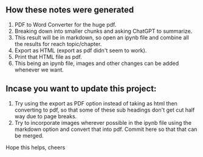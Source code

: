 ## How these notes were generated
1. PDF to Word Converter for the huge pdf.
2. Breaking down into smaller chunks and asking ChatGPT to summarize.
3. This result will be in markdown, so open an ipynb file and combine all the results for reach topic/chapter.
4. Export as HTML (export as pdf didn't seem to work).
5. Print that HTML file as pdf.
6. This being an ipynb file, images and other changes can be added whenever we want.

## Incase you want to update this project:
1. Try using the export as PDF option instead of taking as html then converting to pdf, so that some of these sub headings don't get cut half way due to page breaks.
2. Try to incorporate images wherever possible in the ipynb file using the markdown option and convert that into pdf. Commit here so that that can be merged.


Hope this helps, cheers
